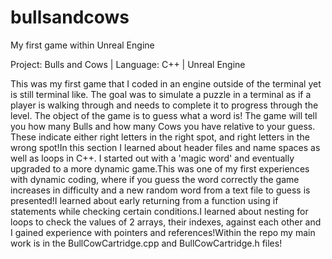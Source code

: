 # bullsandcows
My first game within Unreal Engine

Project: Bulls and Cows | Language: C++ | Unreal Engine

This was my first game that I coded in an engine outside of the terminal yet is still terminal like. The goal was to simulate a puzzle in a terminal as if a player is walking through and needs to complete it to progress through the level. The object of the game is to guess what a word is! The game will tell you how many Bulls and how many Cows you have relative to your guess. These indicate either right letters in the right spot, and right letters in the wrong spot!In this section I learned about header files and name spaces as well as loops in C++. I started out with a 'magic word' and eventually upgraded to a more dynamic game.This was one of my first experiences with dynamic coding, where if you guess the word correctly the game increases in difficulty and a new random word from a text file to guess is presented!I learned about early returning from a function using if statements while checking certain conditions.I learned about nesting for loops to check the values of 2 arrays, their indexes, against each other and I gained experience with pointers and references!Within the repo my main work is in the BullCowCartridge.cpp and BullCowCartridge.h files!
